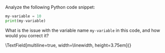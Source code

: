 Analyze the following Python code snippet:

```python
my-variable = 10
print(my-variable)
```

What is the issue with the variable name `my-variable` in this code, and how would you correct it?

\TextField[multiline=true, width=\linewidth, height=3.75em]{}